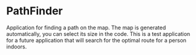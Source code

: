 # PathFinder
Application for finding a path on the map. The map is generated automatically, you can select its size in the code.
This is a test application for a future application that will search for the optimal route for a person indoors.

